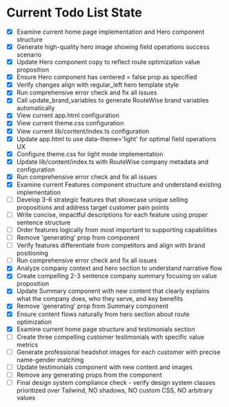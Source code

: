<!-- DO NOT EDIT - Managed by todo_list tool -->
<!-- Updated: 2025-09-25T14:08:56.160Z -->

# Current Todo List State

- [x] Examine current home page implementation and Hero component structure
- [x] Generate high-quality hero image showing field operations success scenario
- [x] Update Hero component copy to reflect route optimization value proposition
- [x] Ensure Hero component has centered = false prop as specified
- [x] Verify changes align with regular_left hero template style
- [x] Run comprehensive error check and fix all issues
- [x] Call update_brand_variables to generate RouteWise brand variables automatically
- [x] View current app.html configuration
- [x] View current theme.css configuration
- [x] View current lib/content/index.ts configuration
- [x] Update app.html to use data-theme='light' for optimal field operations UX
- [x] Configure theme.css for light mode implementation
- [x] Update lib/content/index.ts with RouteWise company metadata and configuration
- [x] Run comprehensive error check and fix all issues
- [x] Examine current Features component structure and understand existing implementation
- [ ] Develop 3-6 strategic features that showcase unique selling propositions and address target customer pain points
- [ ] Write concise, impactful descriptions for each feature using proper sentence structure
- [ ] Order features logically from most important to supporting capabilities
- [ ] Remove 'generating' prop from component
- [ ] Verify features differentiate from competitors and align with brand positioning
- [ ] Run comprehensive error check and fix all issues
- [x] Analyze company context and hero section to understand narrative flow
- [x] Create compelling 2-3 sentence company summary focusing on value proposition
- [x] Update Summary component with new content that clearly explains what the company does, who they serve, and key benefits
- [x] Remove 'generating' prop from Summary component
- [x] Ensure content flows naturally from hero section about route optimization
- [x] Examine current home page structure and testimonials section
- [ ] Create three compelling customer testimonials with specific value metrics
- [ ] Generate professional headshot images for each customer with precise name-gender matching
- [ ] Update testimonials component with new content and images
- [ ] Remove any generating props from the component
- [ ] Final design system compliance check - verify design system classes prioritized over Tailwind, NO shadows, NO custom CSS, NO arbitrary values
